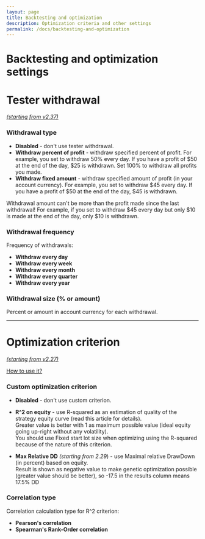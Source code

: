 ```yaml
---
layout: page
title: Backtesting and optimization
description: Optimization criteria and other settings
permalink: /docs/backtesting-and-optimization
---
```


# Backtesting and optimization settings

# Tester withdrawal

[*(starting from v2.37)*](/docs/versions-history#20210906-237)


### Withdrawal type

* **Disabled** - don't use tester withdrawal.
* **Withdraw percent of profit** - withdraw specified percent of profit. For example, you set to withdraw 50% every day. If you have a profit of $50 at the end of the day, $25 is withdrawn. Set 100% to withdraw all profits you made.
* **Withdraw fixed amount** - withdraw specified amount of profit (in your account currency). For example, you set to withdraw $45 every day. If you have a profit of $50 at the end of the day, $45 is withdrawn.

Withdrawal amount can't be more than the profit made since the last withdrawal! For example, if you set to withdraw $45 every day but only $10 is made at the end of the day, only $10 is withdrawn.


### Withdrawal frequency

Frequency of withdrawals:

* **Withdraw every day**
* **Withdraw every week**
* **Withdraw every month**
* **Withdraw every quarter**
* **Withdraw every year**


### Withdrawal size (% or amount)

Percent or amount in account currency for each withdrawal.


<hr>

# Optimization criterion

[*(starting from v2.27)*](/docs/versions-history#20210302-227)

[How to use it?](https://communitypowerea.userecho.com/en/communities/7/topics/392-how-to-use-custom-optimization-criterion)

### Custom optimization criterion

* **Disabled** - don't use custom criterion.
* **R^2 on equity** - use R-squared as an estimation of quality of the strategy equity curve (read this article for details).<br/>
Greater value is better with 1 as maximum possible value (ideal equity going up-right without any volatility).<br/>
You should use Fixed start lot size when optimizing using the R-squared because of the nature of this criterion.

* **Max Relative DD** *(starting from 2.29*) - use Maximal relative DrawDown (in percent) based on equity.<br>
Result is shown as negative value to make genetic optimization possible (greater value should be better), so -17.5 in the results column means 17.5% DD


### Correlation type

Correlation calculation type for R^2 criterion:
* **Pearson's correlation**
* **Spearman's Rank-Order correlation**

